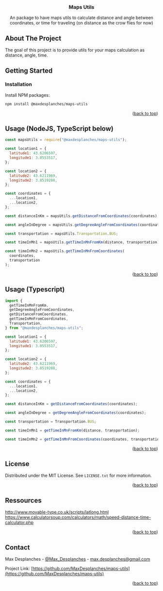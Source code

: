 <!-- PROJECT LOGO -->
<br />
<div align="center">
  </a>

  <h3 align="center">Maps Utils</h3>

  <p align="center">
    An package to have maps utils to calculate distance and angle between coordinates, or time for traveling (on distance as the crow flies for now)
    <br />

</div>

<!-- ABOUT THE PROJECT -->

## About The Project

The goal of this project is to provide utils for your maps calculation as distance, angle, time.

<!-- GETTING STARTED -->

## Getting Started

### Installation

Install NPM packages:

```sh
npm install @maxdesplanches/maps-utils
```

<p align="right">(<a href="#readme-top">back to top</a>)</p>

<!-- USAGE EXAMPLES -->

## Usage (NodeJS, TypeScript below)

```javascript
const mapsUtils = require("@maxdesplanches/maps-utils");

const location1 = {
  latitude1: 43.6206597,
  longitude1: 3.8553517,
};

const location2 = {
  latitude2: 43.6211969,
  longitude2: 3.8519288,
};

const coordinates = {
  ...location1,
  ...location2,
};

const distanceInKm = mapsUtils.getDistanceFromCoordinates(coordinates);

const angleInDegree = mapsUtils.getDegreeAngleFromCoordinates(coordinates);

const transportation = mapsUtils.Transportation.BUS;

const timeInMn1 = mapsUtils.getTimeInMnFromKm(distance, transportation);

const timeInMn2 = mapsUtils.getTimeInMnFromCoordinates(
  coordinates,
  transportation
);
```

<p align="right">(<a href="#readme-top">back to top</a>)</p>

## Usage (Typescript)

```javascript
import {
  getTimeInMnFromKm,
  getDegreeAngleFromCoordinates,
  getDistanceFromCoordinates,
  getTimeInMnFromCoordinates,
  Transportation,
} from "@maxdesplanches/maps-utils";

const location1 = {
  latitude1: 43.6206597,
  longitude1: 3.8553517,
};

const location2 = {
  latitude2: 43.6211969,
  longitude2: 3.8519288,
};

const coordinates = {
  ...location1,
  ...location2,
};

const distanceInKm = getDistanceFromCoordinates(coordinates);

const angleInDegree = getDegreeAngleFromCoordinates(coordinates);

const transportation = Transportation.BUS;

const timeInMn1 = getTimeInMnFromKm(distance, transportation);

const timeInMn2 = getTimeInMnFromCoordinates(coordinates, transportation);
```

<p align="right">(<a href="#readme-top">back to top</a>)</p>

<!-- LICENSE -->

## License

Distributed under the MIT License. See `LICENSE.txt` for more information.

<p align="right">(<a href="#readme-top">back to top</a>)</p>

<!-- RESSOURCES -->

## Ressources

http://www.movable-type.co.uk/scripts/latlong.html
https://www.calculatorsoup.com/calculators/math/speed-distance-time-calculator.php

<p align="right">(<a href="#readme-top">back to top</a>)</p>

<!-- CONTACT -->

## Contact

Max Desplanches - [@Max_Desplanches](https://twitter.com/Max_Desplanches) - max.desplanches@gmail.com

Project Link: [https://github.com/MaxDesplanches/maps-utils](https://github.com/MaxDesplanches/maps-utils)

<p align="right">(<a href="#readme-top">back to top</a>)</p>
